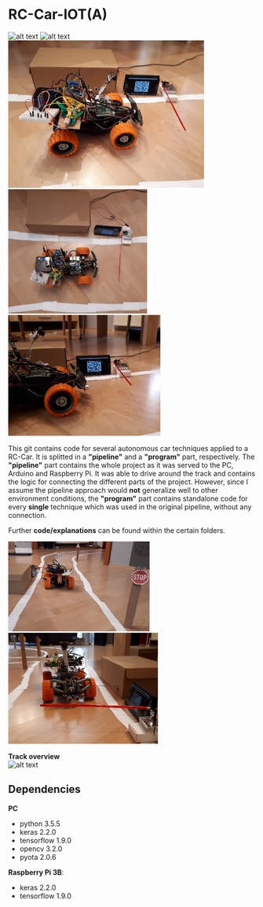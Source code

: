# RC-Car-IOT(A)

[//]: # (Image References)
[image1]: ./project_images/overview.jpg
[image2]: ./project_images/overview_top.jpg
[image3]: ./project_images/overview_side.jpg
[image4]: ./project_images/overview_back.jpg
[image5]: ./project_images/overview_front.jpg
[gif1]: ./project_images/run_qr_2x.gif
[gif2]: ./project_images/whole_top_2x.gif
[gif3]: ./project_images/track_overview.gif


![alt text][gif1] ![alt text][gif2]
![alt text][image1] ![alt text][image2] ![alt text][image3]
<br/>

This git contains code for several autonomous car techniques applied to a RC-Car. It is splitted in a **"pipeline"** and a **"program"** part, respectively. The **"pipeline"** part contains the whole project as it was served to the PC, Arduino and Raspberry Pi. It was able to drive around the track and contains the logic for connecting the different parts of the project.
However, since I assume the pipeline approach would **not** generalize well to other environment conditions, the **"program"** part contains standalone code for every **single** technique which was used in the original pipeline, without any connection. 

Further **code/explanations** can be found within the certain folders.
<br/>

![alt text][image4] ![alt text][image5]


**Track overview** <br/>
![alt text][gif3] 


## Dependencies
**PC**
* python 3.5.5
* keras 2.2.0
* tensorflow 1.9.0
* opencv 3.2.0
* pyota 2.0.6

**Raspberry Pi 3B**:
* keras 2.2.0
* tensorflow 1.9.0